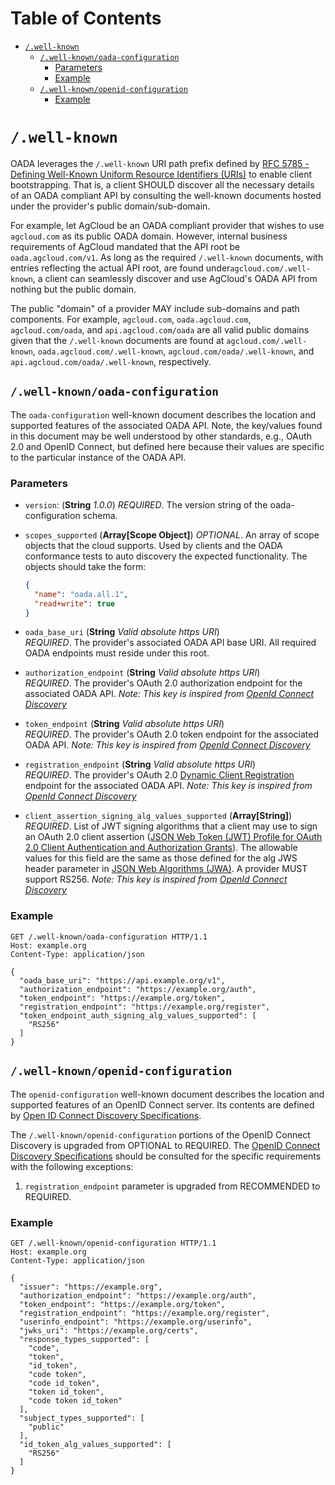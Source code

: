 # Table of Contents

- [`/.well-known`](#well-known)
  - [`/.well-known/oada-configuration`](#well-knownoada-configuration)
    - [Parameters](#parameters)
    - [Example](#example)
  - [`/.well-known/openid-configuration`](#well-knownopenid-configuration)
    - [Example](#example-1)

# `/.well-known`

OADA leverages the `/.well-known` URI path prefix defined by [RFC 5785 -
Defining Well-Known Uniform Resource Identifiers (URIs)][rfc5785] to enable
client bootstrapping. That is, a client SHOULD discover all the necessary
details of an OADA compliant API by consulting the well-known documents hosted
under the provider's public domain/sub-domain.

For example, let AgCloud be an OADA compliant provider that wishes to use
`agcloud.com` as its public OADA domain. However, internal business requirements
of AgCloud mandated that the API root be `oada.agcloud.com/v1`. As long as the
required `/.well-known` documents, with entries reflecting the actual API root,
are found  under`agcloud.com/.well-known`, a client can seamlessly discover and
use AgCloud's OADA API from nothing but the public domain.

The public "domain" of a provider MAY include sub-domains and path components.
For example, `agcloud.com`, `oada.agcloud.com`, `agcloud.com/oada`, and
`api.agcloud.com/oada` are all valid public domains given that the
`/.well-known` documents are found at `agcloud.com/.well-known`,
`oada.agcloud.com/.well-known`, `agcloud.com/oada/.well-known`, and
`api.agcloud.com/oada/.well-known`, respectively.

## `/.well-known/oada-configuration`

The `oada-configuration` well-known document describes the location and
supported features of the associated OADA API. Note, the key/values found in
this document may be well understood by other standards, e.g., OAuth 2.0 and
OpenID Connect, but defined here because their values are specific to the
particular instance of the OADA API.

### Parameters

- `version`: (**String** *1.0.0*)
  *REQUIRED*. The version string of the oada-configuration schema.

- `scopes_supported` (**Array[Scope Object]**)
  *OPTIONAL*. An array of scope objects that the cloud supports. Used by clients
  and the OADA conformance tests to auto discovery the expected functionality.
  The objects should take the form:
  ```json
  {
    "name": "oada.all.1",
    "read+write": true
  }
  ```

- `oada_base_uri` (**String** *Valid absolute https URI*)  
  *REQUIRED*. The provider's associated OADA API base URI. All required OADA
  endpoints must reside under this root.

- `authorization_endpoint` (**String** *Valid absolute https URI*)  
  *REQUIRED*. The provider's OAuth 2.0 authorization endpoint for the associated
  OADA API. *Note: This key is inspired from [OpenId Connect
  Discovery][oidc-discovery]*


- `token_endpoint` (**String** *Valid absolute https URI*)  
  *REQUIRED*. The provider's OAuth 2.0 token endpoint for the associated OADA
  API. *Note: This key is inspired from [OpenId Connect
  Discovery][oidc-discovery]*


- `registration_endpoint` (**String** *Valid absolute https URI*)  
  *REQUIRED*. The provider's OAuth 2.0 [Dynamic Client
  Registration][oauth-dyn-reg] endpoint for the associated OADA API.  *Note:
  This key is inspired from [OpenId Connect Discovery][oidc-discovery]*

- `client_assertion_signing_alg_values_supported` (**Array[String]**)  
  *REQUIRED*. List of JWT signing algorithms that a client may use to sign an
  OAuth 2.0 client assertion ([JSON Web Token (JWT) Profile for OAuth
  2.0 Client Authentication and Authorization Grants][jwt-bearer]). The
  allowable values for this field are the same as those defined for the alg
  JWS header parameter in [JSON Web Algorithms (JWA)][jwa]. A provider MUST
  support RS256. *Note: This key is inspired from [OpenId Connect
  Discovery][oidc-discovery]*

### Example

```http
GET /.well-known/oada-configuration HTTP/1.1
Host: example.org
Content-Type: application/json

{
  "oada_base_uri": "https://api.example.org/v1",
  "authorization_endpoint": "https://example.org/auth",
  "token_endpoint": "https://example.org/token",
  "registration_endpoint": "https://example.org/register",
  "token_endpoint_auth_signing_alg_values_supported": [
    "RS256"
  ]
}
```

## `/.well-known/openid-configuration`

The `openid-configuration` well-known document describes the location and
supported features of an OpenID Connect server. Its contents are defined by
[Open ID Connect Discovery Specifications][oidc-openid-configuration].

The `/.well-known/openid-configuration` portions of the OpenID Connect Discovery
is upgraded from OPTIONAL to REQUIRED. The [OpenID Connect Discovery
Specifications][oidc-openid-configuration] should be consulted for the  specific
requirements with the following exceptions:

1. `registration_endpoint` parameter is upgraded from RECOMMENDED to REQUIRED.

### Example

```http
GET /.well-known/openid-configuration HTTP/1.1
Host: example.org
Content-Type: application/json

{
  "issuer": "https://example.org",
  "authorization_endpoint": "https://example.org/auth",
  "token_endpoint": "https://example.org/token",
  "registration_endpoint": "https://example.org/register",
  "userinfo_endpoint": "https://example.org/userinfo",
  "jwks_uri": "https://example.org/certs",
  "response_types_supported": [
    "code",
    "token",
    "id_token",
    "code token",
    "code id_token",
    "token id_token",
    "code token id_token"
  ],
  "subject_types_supported": [
    "public"
  ],
  "id_token_alg_values_supported": [
    "RS256"
  ]
}
```

[rfc5785]: http://www.ietf.org/rfc/rfc5785.txt
[oidc-openid-configuration]: http://openid.net/specs/openid-connect-discovery-1_0.html#ProviderConfigurationResponse
[oidc-discovery]: http://openid.net/specs/openid-connect-discovery-1_0.html
[jwt-bearer]: https://tools.ietf.org/id/draft-ietf-oauth-jwt-bearer.txt
[jwa]: https://tools.ietf.org/id/draft-ietf-jose-json-web-algorithms.txt
[jwks]: https://tools.ietf.org/id/draft-ietf-jose-json-web-key.txt
[oauth-dyn-reg]: https://tools.ietf.org/id/draft-ietf-oauth-dyn-reg.txt
